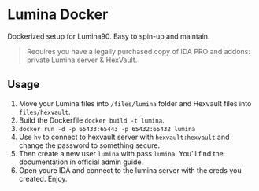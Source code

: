 # Lumina Docker

Dockerized setup for Lumina90. Easy to spin-up and maintain. 

>Requires you have a legally purchased copy of IDA PRO and addons: private Lumina server & HexVault.

## Usage
1. Move your Lumina files into `/files/lumina` folder and Hexvault files into `files/hexvault`.
2. Build the Dockerfile `docker build -t lumina`.
3. `docker run -d -p 65433:65443 -p 65432:65432 lumina`
4. Use `hv` to connect to hexvault server with `hexvault:hexvault` and change the password to something secure.
5. Then create a new user `lumina` with pass `lumina`. You'll find the documentation in official admin guide.
6. Open youre IDA and connect to the lumina server with the creds you created.
Enjoy.

